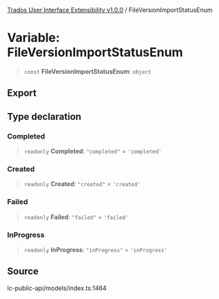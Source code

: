 [Trados User Interface Extensibility v1.0.0](../wiki/globals) / FileVersionImportStatusEnum

# Variable: FileVersionImportStatusEnum

> `const` **FileVersionImportStatusEnum**: `object`

## Export

## Type declaration

### Completed

> `readonly` **Completed**: `"completed"` = `'completed'`

### Created

> `readonly` **Created**: `"created"` = `'created'`

### Failed

> `readonly` **Failed**: `"failed"` = `'failed'`

### InProgress

> `readonly` **InProgress**: `"inProgress"` = `'inProgress'`

## Source

lc-public-api/models/index.ts:1464
